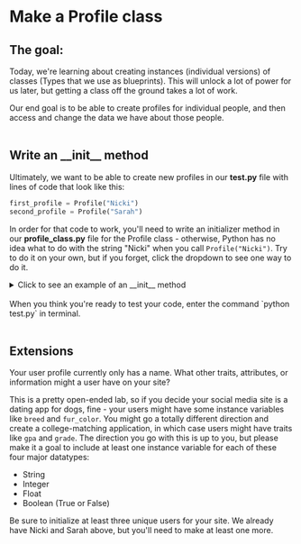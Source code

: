 # Make a Profile class

## The goal:

Today, we're learning about creating instances (individual versions) of classes (Types that we use as blueprints). This will unlock a lot of power for us later, but getting a class off the ground takes a lot of work.

Our end goal is to be able to create profiles for individual people, and then access and change the data we have about those people.
<br><br>

## Write an \_\_init__ method

Ultimately, we want to be able to create new profiles in our **test.py** file with lines of code that look like this:

```Python
first_profile = Profile("Nicki")
second_profile = Profile("Sarah")
```

In order for that code to work, you'll need to write an initializer method in our **profile_class.py** file for the Profile class - otherwise, Python has no idea what to do with the string "Nicki" when you call `Profile("Nicki")`. Try to do it on your own, but if you forget, click the dropdown to see one way to do it.

<details>
  <summary>Click to see an example of an __init__ method</summary>

  ```Python
  class Profile:
    def __init__(self, name):
      self.name = name
  ```

</details>
<br>
When you think you're ready to test your code, enter the command `python test.py` in terminal.
<br><br>

## Extensions
Your user profile currently only has a name. What other traits, attributes, or information might a user have on your site?

This is a pretty open-ended lab, so if you decide your social media site is a dating app for dogs, fine - your users might have some instance variables like `breed` and `fur_color`. You might go a totally different direction and create a college-matching application, in which case users might have traits like `gpa` and `grade`. The direction you go with this is up to you, but please make it a goal to include at least one instance variable for each of these four major datatypes:
* String
* Integer
* Float
* Boolean (True or False)

Be sure to initialize at least three unique users for your site. We already have Nicki and Sarah above, but you'll need to make at least one more. 
